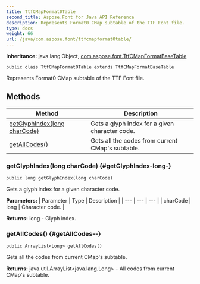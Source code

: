 ```yaml
---
title: TtfCMapFormat0Table
second_title: Aspose.Font for Java API Reference
description: Represents Format0 CMap subtable of the TTF Font file.
type: docs
weight: 66
url: /java/com.aspose.font/ttfcmapformat0table/
---
```

**Inheritance:**
java.lang.Object, [com.aspose.font.TtfCMapFormatBaseTable](../../com.aspose.font/ttfcmapformatbasetable)
```
public class TtfCMapFormat0Table extends TtfCMapFormatBaseTable
```

Represents Format0 CMap subtable of the TTF Font file.
## Methods

| Method | Description |
| --- | --- |
| [getGlyphIndex(long charCode)](#getGlyphIndex-long-) | Gets a glyph index for a given character code. |
| [getAllCodes()](#getAllCodes--) | Gets all the codes from current CMap's subtable. |
### getGlyphIndex(long charCode) {#getGlyphIndex-long-}
```
public long getGlyphIndex(long charCode)
```


Gets a glyph index for a given character code.

**Parameters:**
| Parameter | Type | Description |
| --- | --- | --- |
| charCode | long | Character code. |

**Returns:**
long - Glyph index.
### getAllCodes() {#getAllCodes--}
```
public ArrayList<Long> getAllCodes()
```


Gets all the codes from current CMap's subtable.

**Returns:**
java.util.ArrayList<java.lang.Long> - All codes from current CMap's subtable.
